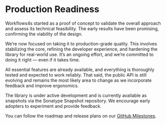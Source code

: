 # Production Readiness

Workflows4s started as a proof of concept to validate the overall approach and assess its technical feasibility. The
early results have been promising, confirming the viability of the design.

We’re now focused on taking it to production-grade quality. This involves stabilizing the core, refining the developer
experience, and hardening the library for real-world use. It’s an ongoing effort, and we’re committed to doing it
right — even if it takes time.

All essential features are already available, and everything is thoroughly tested and expected to work reliably. That
said, the public API is still evolving and remains the most likely area to change as we incorporate feedback and improve
ergonomics.

The library is under active development and is currently available as snapshots via the Sonatype Snapshot repository. We
encourage early adopters to experiment and provide feedback.

You can follow the roadmap and release plans on
our [GitHub Milestones](https://github.com/business4s/workflows4s/milestones).